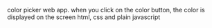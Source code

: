 color picker web app.
when you click on the color button, the color is displayed on the screen
html, css and plain javascript
